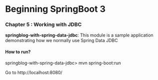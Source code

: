 # Beginning SpringBoot 3


### Chapter 5 : Working with JDBC

**springblog-with-spring-data-jdbc**: This module is a sample application demonstrating how we normally use Spring Data JDBC

#### How to run?

springblog-with-spring-data-jdbc> mvn spring-boot:run

Go to http://localhost:8080/
